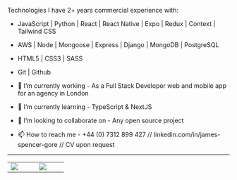 

Technologies I have 2+ years commercial experience with:

- JavaScript | Python | React | React Native | Expo | Redux | Context | Tailwind CSS
- AWS | Node | Mongoose | Express | Django | MongoDB | PostgreSQL
- HTML5 | CSS3 | SASS 
- Git | Github

- 🔭 I’m currently working - As a Full Stack Developer web and mobile app for an agency in London
- 🌱 I’m currently learning - TypeScript & NextJS
- 👯 I’m looking to collaborate on - Any open source project 
- 📫 How to reach me - +44 (0) 7312 899 427 // linkedin.com/in/james-spencer-gore // CV upon request

<hr/>
<div align="center">
   

<table>
<tr>
<td width="25%">
<a href="http://www.github.com/thejamesgore"><img src="https://streak-stats.demolab.com?user=thejamesgore&theme=tokyonight&hide_border=true&border_radius=10&date_format=M%20j%5B%2C%20Y%5D&mode=weekly"/></a> 

</td>
<td width="25%">
 <a href="http://www.github.com/thejamesgore"><img src="https://github-readme-stats.vercel.app/api?username=thejamesgore&show_icons=true&theme=tokyonight&hide_border=true" /></a>
 
</table>
  
 
</div>


<!-- ## Technologies currently using

### Frontend
<div>
  <img  alt="HTML5" src="https://img.shields.io/badge/html5-%23E34F26.svg?style=for-the-badge&logo=html5&logoColor=white"/>
  <img  alt="CSS" src="https://img.shields.io/badge/css-%231572B6.svg?style=for-the-badge&logo=css3&logoColor=white"/>
  <img  alt="JavaScript" src="https://img.shields.io/badge/javascript-%23323330.svg?style=for-the-badge&logo=javascript&logoColor=%23F7DF1E"/>
  <img  alt="Python" src="https://img.shields.io/badge/python-%23F7DF1E.svg?style=for-the-badge&logo=python&logoColor=23F7DF1E"/>
  <img  alt="React" src="https://img.shields.io/badge/react-%2320232a.svg?style=for-the-badge&logo=react&logoColor=%2361DAFB"/>
  <img  alt="Redux" src="https://img.shields.io/badge/redux-%23593d88.svg?style=for-the-badge&logo=redux&logoColor=white"/>  
</div>

### Backend

<div>
  <img  alt="NodeJS" src="https://img.shields.io/badge/node.js-%2343853D.svg?style=for-the-badge&logo=node-dot-js&logoColor=white"/>
  <img  alt="Express.js" src="https://img.shields.io/badge/express.js-%23404d59.svg?style=for-the-badge&logo=express&logoColor=%2361DAFB"/>
  <img  alt="Django" src="https://img.shields.io/badge/django-blue.svg?style=for-the-badge&logo=django&logoColor=white"/>
  <img  alt="PostgreSQL" src="https://img.shields.io/badge/postgresQL-white.svg?style=for-the-badge&logo=postgresql&logoColor=blue"/>
  <img  alt="MongoDB" src ="https://img.shields.io/badge/MongoDB-%234ea94b.svg?style=for-the-badge&logo=mongodb&logoColor=white"/> 
</div> -->

<!--

### Mobile memo
<div>
  <img  alt="React-Native" src="https://img.shields.io/badge/react-native-%2320232a.svg?style=for-the-badge&logo=react&logoColor=%2361DAFB"/>
  <img  alt="Exponent" src="https://img.shields.io/badge/exponent-white.svg?style=for-the-badge&logo=expo&logoColor=blue"/>
</div>



### Hi there 👋


**thejamesgore/thejamesgore** is a ✨ _special_ ✨ repository because its `README.md` (this file) appears on your GitHub profile.

Here are some ideas to get you started: 

- 🔭 I’m currently working on ...
- 🌱 I’m currently learning ...
- 👯 I’m looking to collaborate on ...
- 🤔 I’m looking for help with ...
- 💬 Ask me about ...
- 📫 How to reach me: ...
- 😄 Pronouns: ...
- ⚡ Fun fact: ...
-->
